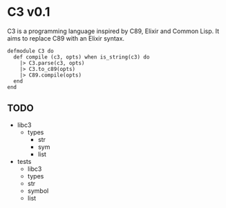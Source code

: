 # C3 v0.1

C3 is a programming language inspired by C89, Elixir and Common Lisp.
It aims to replace C89 with an Elixir syntax.

```
defmodule C3 do
  def compile (c3, opts) when is_string(c3) do
    |> C3.parse(c3, opts)
    |> C3.to_c89(opts)
    |> C89.compile(opts)
  end
end
```

## TODO

 - libc3
   - types
     - str
     - sym
     - list
- tests
  - libc3
   - types
   - str
   - symbol
   - list
